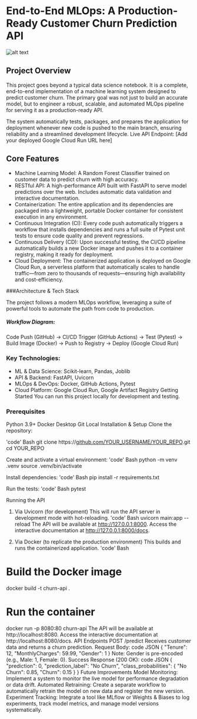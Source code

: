 # End-to-End MLOps: A Production-Ready Customer Churn Prediction API


![alt text](https://github.com/JUBRIL-ADEBOGUN/Telco-custtomer-churn/actions/workflows/main.yml/badge.svg)


## Project Overview

This project goes beyond a typical data science notebook. It is a complete, end-to-end implementation of a machine learning system designed to predict customer churn. The primary goal was not just to build an accurate model, but to engineer a robust, scalable, and automated MLOps pipeline for serving it as a production-ready API.

The system automatically tests, packages, and prepares the application for deployment whenever new code is pushed to the main branch, ensuring reliability and a streamlined development lifecycle.
Live API Endpoint: [Add your deployed Google Cloud Run URL here]

## Core Features
  * Machine Learning Model: A Random Forest Classifier trained on customer data to predict churn with high accuracy.
  * RESTful API: A high-performance API built with FastAPI to serve model predictions over the web. Includes automatic data validation and interactive  documentation.
  * Containerization: The entire application and its dependencies are packaged into a lightweight, portable Docker container for consistent execution in any environment.
  * Continuous Integration (CI): Every code push automatically triggers a workflow that installs dependencies and runs a full suite of Pytest unit tests to ensure code quality and prevent regressions.
  * Continuous Delivery (CD): Upon successful testing, the CI/CD pipeline automatically builds a new Docker image and pushes it to a container registry, making it ready for deployment.
  * Cloud Deployment: The containerized application is deployed on Google Cloud Run, a serverless platform that automatically scales to handle traffic—from zero to thousands of requests—ensuring high availability and cost-efficiency.

###Architecture & Tech Stack

The project follows a modern MLOps workflow, leveraging a suite of powerful tools to automate the path from code to production.

##### Workflow Diagram:
Code Push (GitHub) -> CI/CD Trigger (GitHub Actions) -> Test (Pytest) -> Build Image (Docker) -> Push to Registry -> Deploy (Google Cloud Run)

### Key Technologies:
  * ML & Data Science: Scikit-learn, Pandas, Joblib
  * API & Backend: FastAPI, Uvicorn
  * MLOps & DevOps: Docker, GitHub Actions, Pytest
  * Cloud Platform: Google Cloud Run, Google Artifact Registry
Getting Started
You can run this project locally for development and testing.

### Prerequisites
Python 3.9+
Docker Desktop
Git
Local Installation & Setup
Clone the repository:

'code'
Bash
git clone https://[github.com/YOUR_USERNAME/YOUR_REPO](https://github.com/JUBRIL-ADEBOGUN/Telco-custtomer-churn).git
cd YOUR_REPO

Create and activate a virtual environment:
'code'
Bash
python -m venv .venv
source .venv/bin/activate

Install dependencies:
'code'
Bash
pip install -r requirements.txt

Run the tests:
'code'
Bash
pytest

Running the API
1. Via Uvicorn (for development)
This will run the API server in development mode with hot-reloading.
'code'
Bash
uvicorn main:app --reload
The API will be available at http://127.0.0.1:8000. Access the interactive documentation at http://127.0.0.1:8000/docs.

3. Via Docker (to replicate the production environment)
This builds and runs the containerized application.
'code'
Bash
# Build the Docker image
docker build -t churn-api .

# Run the container
docker run -p 8080:80 churn-api
The API will be available at http://localhost:8080. Access the interactive documentation at http://localhost:8080/docs.
API Endpoints
POST /predict
Receives customer data and returns a churn prediction.
Request Body:
code
JSON
{
  "Tenure": 12,
  "MonthlyCharges": 59.99,
  "Gender": 1
}
Note: Gender is pre-encoded (e.g., Male: 1, Female: 0).
Success Response (200 OK):
code
JSON
{
  "prediction": 0,
  "prediction_label": "No Churn",
  "class_probabilities": {
    "No Churn": 0.85,
    "Churn": 0.15
  }
}
Future Improvements
Model Monitoring: Implement a system to monitor the live model for performance degradation or data drift.
Automated Retraining: Create a separate workflow to automatically retrain the model on new data and register the new version.
Experiment Tracking: Integrate a tool like MLflow or Weights & Biases to log experiments, track model metrics, and manage model versions systematically.
